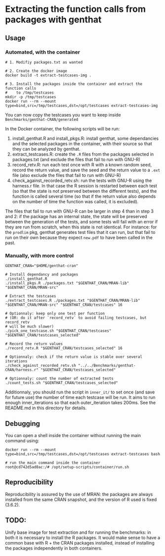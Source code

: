 # Extracting the function calls from packages with genthat

## Usage

### Automated, with the container

``` console
# 1. Modifiy packages.txt as wanted

# 2. Create the docker image
docker build -t extract-testcases-img .

# 3. Install the packages inside the container and extract the function calls
#    to /tmp/testcases
mkdir -p /tmp/testcases
docker run --rm --mount type=bind,src=/tmp/testcases,dst=/opt/testcases extract-testcases-img
```

You can now copy the testcases you want to keep inside `Benchmarks/genthat-CRAN/generated`

In the Docker container, the following scripts will be run:

1. install_genthat.R and install_pkgs.R: install genthat, some dependancies and the selected packages in the container, with their source so that they can be analyzed by genthat.
2. extract_testcases.R: create the `.R` files from the packages selected in packages.txt (and exclude the files that fail to run with GNU-R)
3. record_retv.R: run each test once with R with a known random seed, record the return value, and save the seed and the return value to a `.ext` file (also exclude the files that fail to run with GNU-R)
4. check_against_recorded_retv.sh: run the tests with GNU-R using the harness.r file. In that case the R session is restarted between each test (so that the state is not preserved between the different tests), and the function is called several time (so that if the return value also depends on the number of time the function was called, it is excluded).


The files that fail to run with GNU-R can be larger in step 4 than in step 3 and 2: if the package has an internal state, the state will be preserved between the generation of the tests, and some tests will fail with an error if they are run from scratch, when this state is not identical. For instance: for the `prodlim` pkg, genthat generates test files that it can run, but that fail to run on their own because they expect `new.pdf` to have been called in the past.

### Manually, with more control

```
GENTHAT_CRAN="$HOME/genthat-cran"

# Install dependancy and packages
./install_genthat.R
./install_pkgs.R ./packages.txt "$GENTHAT_CRAN/MRAN-lib" "$GENTHAT_CRAN/MRAN-src"

# Extract the testcases
./extract_testcases.R ./packages.txt "$GENTHAT_CRAN/MRAN-lib" "$GENTHAT_CRAN/MRAN-src" "$GENTHAT_CRAN/testcases" 16

# Optionnaly: keep only one test per function
# (OR: do it after `record_retv` to avoid failing testcases, but record_retv
# will be much slower)
./pick_one_testcase.sh "$GENTHAT_CRAN/testcases" "$GENTHAT_CRAN/testcases_selected"

# Record the return values
./record_retv.R "$GENTHAT_CRAN/testcases_selected" 16

# Optionnaly: check if the return value is stable over several iterations
./check_against_recorded_retv.sh "../../Benchmarks/genthat-CRAN/harness.r" "$GENTHAT_CRAN/testcases_selected"

# Optionnaly: count the number of extracted tests
./count_tests.sh "$GENTHAT_CRAN/testcases_selected"
```


Additionnaly, you should run the script in `inner_it/` to set once (and save for future use) the number of time each testcase will be run. It aims to run enough inner_iterations so that each outer_iteration takes 200ms. See the README.md in this directory for details.

## Debugging

You can open a shell inside the container without running the main command using:

```
docker run --rm --mount type=bind,src=/tmp/testcases,dst=/opt/testcases extract-testcases bash

# run the main command inside the container
root@cd742d5ad0ac:/# /opt/setup-scripts/container/run.sh
```

## Reproducibility

Reproducibility is assured by the use of MRAN: the packages are always installed from the same CRAN snapshot,
and the version of R used is fixed (3.6.2).

## TODO:

Unify base image for test extraction and for running the benchmarks: in both it is necessary to install the R
packages. It would make sense to have a common base with R + the CRAN packages installed, instead of installing
the packages independently in both containers.
